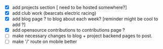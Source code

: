 - [x] add projects section [ need to be hosted somewhere?]
- [x] add club work (bearcats electric racing)
- [x] add blog page ? to blog about each week?  [reminder might be cool to add ?]
- [x] add opensource contributions to contributions page ?
- [ ] make necessary changes to blog + project backend pages to post. 
- [ ] make '/' route on mobile better 